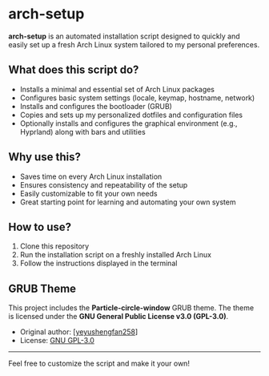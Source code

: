 # arch-setup

**arch-setup** is an automated installation script designed to quickly and easily set up a fresh Arch Linux system tailored to my personal preferences.

## What does this script do?

- Installs a minimal and essential set of Arch Linux packages
- Configures basic system settings (locale, keymap, hostname, network)
- Installs and configures the bootloader (GRUB)
- Copies and sets up my personalized dotfiles and configuration files
- Optionally installs and configures the graphical environment (e.g., Hyprland) along with bars and utilities

## Why use this?

- Saves time on every Arch Linux installation
- Ensures consistency and repeatability of the setup
- Easily customizable to fit your own needs
- Great starting point for learning and automating your own system

## How to use?

1. Clone this repository
2. Run the installation script on a freshly installed Arch Linux
3. Follow the instructions displayed in the terminal

## GRUB Theme

This project includes the **Particle-circle-window** GRUB theme.
The theme is licensed under the **GNU General Public License v3.0 (GPL-3.0)**.

- Original author: [[yeyushengfan258](https://github.com/yeyushengfan258/Particle-circle-grub-theme)]
- License: [GNU GPL-3.0](https://www.gnu.org/licenses/gpl-3.0.html)

---

Feel free to customize the script and make it your own!
